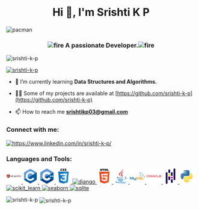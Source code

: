 <h1 align="center">Hi 👋, I'm Srishti K P</h1>
<img align="center" alt="pacman" width="1000" height="60" src="https://user-images.githubusercontent.com/74038190/212284158-e840e285-664b-44d7-b79b-e264b5e54825.gif">

<h3 align="center"><img alt="fire" width="30" src="https://user-images.githubusercontent.com/74038190/216122041-518ac897-8d92-4c6b-9b3f-ca01dcaf38ee.png"> A passionate Developer.<img alt="fire" width="30" src="https://user-images.githubusercontent.com/74038190/216122041-518ac897-8d92-4c6b-9b3f-ca01dcaf38ee.png"></h3>  



<p align="left"> <img src="https://komarev.com/ghpvc/?username=srishti-k-p&label=Profile%20views&color=0e75b6&style=flat" alt="srishti-k-p" /> </p>

<p align="left"> <a href="https://github.com/ryo-ma/github-profile-trophy"><img src="https://github-profile-trophy.vercel.app/?username=srishti-k-p" alt="srishti-k-p" /></a> </p>

- 🌱 I’m currently learning **Data Structures and Algorithms.**
- 👨‍💻 Some of my projects are available at [https://github.com/srishti-k-p](https://github.com/srishti-k-p)

- 📫 How to reach me **srishtikp03@gmail.com**

  

<h3 align="left">Connect with me:</h3>
<p align="left">
<a href="https://www.linkedin.com/in/srishti-k-p/" target="blank"><img align="center" src="https://raw.githubusercontent.com/rahuldkjain/github-profile-readme-generator/master/src/images/icons/Social/linked-in-alt.svg" alt="https://www.linkedin.com/in/srishti-k-p/" height="30" width="40" /></a>
</p>

<h3 align="left">Languages and Tools:</h3>
<p align="left"> <a href="https://angular.io" target="_blank" rel="noreferrer"> <img src="https://raw.githubusercontent.com/devicons/devicon/master/icons/angularjs/angularjs-original-wordmark.svg" alt="angularjs" width="40" height="40"/> </a> <a href="https://www.cprogramming.com/" target="_blank" rel="noreferrer"> <img src="https://raw.githubusercontent.com/devicons/devicon/master/icons/c/c-original.svg" alt="c" width="40" height="40"/> </a> <a href="https://www.w3schools.com/cpp/" target="_blank" rel="noreferrer"> <img src="https://raw.githubusercontent.com/devicons/devicon/master/icons/cplusplus/cplusplus-original.svg" alt="cplusplus" width="40" height="40"/> </a> <a href="https://www.w3schools.com/css/" target="_blank" rel="noreferrer"> <img src="https://raw.githubusercontent.com/devicons/devicon/master/icons/css3/css3-original-wordmark.svg" alt="css3" width="40" height="40"/> </a> <a href="https://www.djangoproject.com/" target="_blank" rel="noreferrer"> <img src="https://cdn.worldvectorlogo.com/logos/django.svg" alt="django" width="40" height="40"/> </a> <a href="https://www.w3.org/html/" target="_blank" rel="noreferrer"> <img src="https://raw.githubusercontent.com/devicons/devicon/master/icons/html5/html5-original-wordmark.svg" alt="html5" width="40" height="40"/> </a> <a href="https://www.java.com" target="_blank" rel="noreferrer"> <img src="https://raw.githubusercontent.com/devicons/devicon/master/icons/java/java-original.svg" alt="java" width="40" height="40"/> </a> <a href="https://www.mysql.com/" target="_blank" rel="noreferrer"> <img src="https://raw.githubusercontent.com/devicons/devicon/master/icons/mysql/mysql-original-wordmark.svg" alt="mysql" width="40" height="40"/> </a> <a href="https://www.oracle.com/" target="_blank" rel="noreferrer"> <img src="https://raw.githubusercontent.com/devicons/devicon/master/icons/oracle/oracle-original.svg" alt="oracle" width="40" height="40"/> </a> <a href="https://pandas.pydata.org/" target="_blank" rel="noreferrer"> <img src="https://raw.githubusercontent.com/devicons/devicon/2ae2a900d2f041da66e950e4d48052658d850630/icons/pandas/pandas-original.svg" alt="pandas" width="40" height="40"/> </a> <a href="https://www.python.org" target="_blank" rel="noreferrer"> <img src="https://raw.githubusercontent.com/devicons/devicon/master/icons/python/python-original.svg" alt="python" width="40" height="40"/> </a> <a href="https://scikit-learn.org/" target="_blank" rel="noreferrer"> <img src="https://upload.wikimedia.org/wikipedia/commons/0/05/Scikit_learn_logo_small.svg" alt="scikit_learn" width="40" height="40"/> </a> <a href="https://seaborn.pydata.org/" target="_blank" rel="noreferrer"> <img src="https://seaborn.pydata.org/_images/logo-mark-lightbg.svg" alt="seaborn" width="40" height="40"/> </a> <a href="https://www.sqlite.org/" target="_blank" rel="noreferrer"> <img src="https://www.vectorlogo.zone/logos/sqlite/sqlite-icon.svg" alt="sqlite" width="40" height="40"/> </a> </p>

<p><img align="left" src="https://github-readme-stats.vercel.app/api/top-langs?username=srishti-k-p&show_icons=true&locale=en&layout=compact" alt="srishti-k-p" /></p>

<p>&nbsp;<img align="center" src="https://github-readme-stats.vercel.app/api?username=srishti-k-p&show_icons=true&locale=en" alt="srishti-k-p" /></p>
